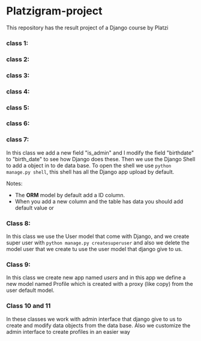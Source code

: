 # Platzigram-project
This repository has the result project of a Django course by Platzi


### class 1:
### class 2:
### class 3:
### class 4:
### class 5:
### class 6:
### class 7:
In this class we add a new field "is_admin" and I modify the field 
"birthdate" to "birth_date" to see how Django does these.
Then we use the Django Shell to add a object in to de data base. 
To open the shell we use `python manage.py shell`, this shell has 
all the Django app upload by default.

Notes:
- The **ORM** model by default add a ID column.
- When you add a new column and the table has data you should add default value or 

### Class 8:

In this class we use the User model that come with Django, and we
create super user with `python manage.py createsuperuser` and also
we delete the model user that we create tu use the user model that
django give to us.

### Class 9:

In this class we create new app named _users_ and in this app we
define a new model named Profile which is created with a proxy 
(like copy) from the user default model.

### Class 10 and 11

In these classes we work with admin interface that django give to
us to create and modify data objects from the data base. Also we
customize the admin interface to create profiles in an easier way